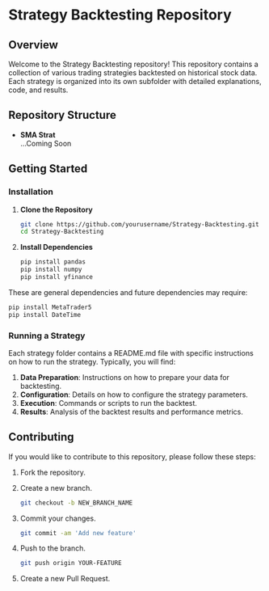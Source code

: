 # Strategy Backtesting Repository

## Overview

Welcome to the Strategy Backtesting repository! This repository contains a collection of various trading strategies backtested on historical stock data. Each strategy is organized into its own subfolder with detailed explanations, code, and results.

## Repository Structure

- **SMA Strat**  
...Coming Soon
  
## Getting Started

### Installation

1. **Clone the Repository**

   ```bash
   git clone https://github.com/yourusername/Strategy-Backtesting.git
   cd Strategy-Backtesting
   ```

2. **Install Dependencies**

   ```bash
   pip install pandas
   pip install numpy
   pip install yfinance
   ```

These are general dependencies and future dependencies may require:

   ```bash
   pip install MetaTrader5
   pip install DateTime
   ```

### **Running a Strategy**

Each strategy folder contains a README.md file with specific instructions on how to run the strategy. Typically, you will find:

1. **Data Preparation**: Instructions on how to prepare your data for backtesting.
2. **Configuration**: Details on how to configure the strategy parameters.
3. **Execution**: Commands or scripts to run the backtest.
4. **Results**: Analysis of the backtest results and performance metrics.

## **Contributing**

If you would like to contribute to this repository, please follow these steps:

1. Fork the repository.
2. Create a new branch.
   
   ```bash
   git checkout -b NEW_BRANCH_NAME
   ```

3. Commit your changes. 
   
   ```bash
   git commit -am 'Add new feature'
   ```

4. Push to the branch.

   ```bash
   git push origin YOUR-FEATURE
   ```

5. Create a new Pull Request.


